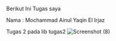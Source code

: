 Berikut Ini Tugas saya

Nama : Mochammad Ainul Yaqin El Irjaz

Tugas 2 pada lib tugas2
![Screenshot (8)](https://user-images.githubusercontent.com/60494476/192030354-2e02eab5-2f79-4a43-b440-0dee818d2b4f.png)
